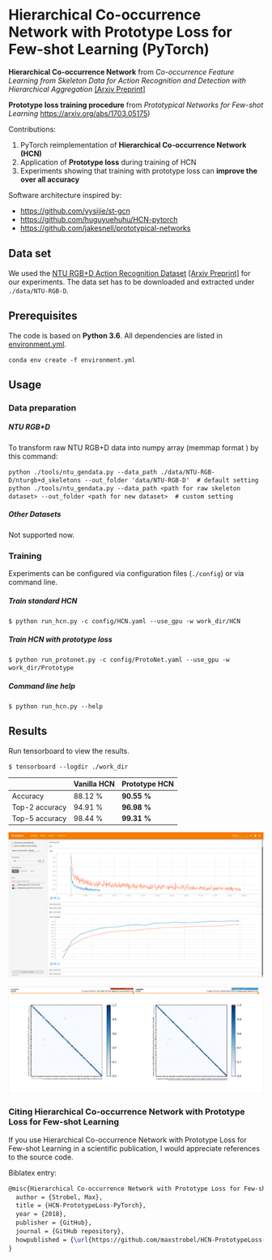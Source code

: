 # Hierarchical Co-occurrence Network with Prototype Loss for Few-shot Learning (PyTorch)

**Hierarchical Co-occurrence Network** from *Co-occurrence Feature Learning from Skeleton Data for Action Recognition and Detection with Hierarchical Aggregation*
[[Arxiv Preprint]](https://arxiv.org/abs/1804.06055)

**Prototype loss training procedure** from *Prototypical Networks for Few-shot Learning* https://arxiv.org/abs/1703.05175)

Contributions:
1) PyTorch reimplementation of **Hierarchical Co-occurrence Network (HCN)** 
2) Application of **Prototype loss** during training of HCN
3) Experiments showing that training with prototype loss can **improve the over all accuracy**


Software architecture inspired by:
   *  https://github.com/yysijie/st-gcn
   *  https://github.com/huguyuehuhu/HCN-pytorch
   *  https://github.com/jakesnell/prototypical-networks

## Data set
We used the [NTU RGB+D Action Recognition Dataset](http://rose1.ntu.edu.sg/datasets/actionrecognition.asp) [[Arxiv Preprint]](https://arxiv.org/abs/1604.02808) for our experiments.
The data set has to be downloaded and extracted under ```./data/NTU-RGB-D```.

## Prerequisites

The code is based on **Python 3.6**. All dependencies are listed in  [environment.yml](./environment.yml).
```commandline
conda env create -f environment.yml
```

## Usage
### Data preparation
##### NTU RGB+D
To transform raw NTU RGB+D data into numpy array (memmap format ) by this command:
```commandline
python ./tools/ntu_gendata.py --data_path ./data/NTU-RGB-D/nturgb+d_skeletons --out_folder 'data/NTU-RGB-D'  # default setting
python ./tools/ntu_gendata.py --data_path <path for raw skeleton dataset> --out_folder <path for new dataset>  # custom setting
```
##### Other Datasets
Not supported now.

### Training
Experiments can be configured via configuration files (```./config```) or via command line.

##### Train standard HCN
```commandline
$ python run_hcn.py -c config/HCN.yaml --use_gpu -w work_dir/HCN
```

##### Train HCN with prototype loss
```commandline
$ python run_protonet.py -c config/ProtoNet.yaml --use_gpu -w work_dir/Prototype
```

##### Command line help
```commandline
$ python run_hcn.py --help
```


## Results
 Run tensorboard to view the results.
 ```commandline
 $ tensorboard --logdir ./work_dir
 ```
|                | Vanilla HCN | Prototype HCN |
| -------------- |  ---------- | ------------- |
| Accuracy       | 88.12 %     | **90.55 %**   |
| Top-2 accuracy | 94.91 %     | **96.98 %**   |
| Top-5 accuracy | 98.44 %     | **99.31 %**   |

 
![Screenshot TensorBoard][tensorboard]

![Confusion matrixes - Vanilla HCN vs Prototype HCN][confusion_matrixes]
 
### Citing Hierarchical Co-occurrence Network with Prototype Loss for Few-shot Learning
If you use Hierarchical Co-occurrence Network with Prototype Loss for Few-shot Learning in a scientific publication, I would appreciate references to the source code.

Biblatex entry:

```latex
@misc{Hierarchical Co-occurrence Network with Prototype Loss for Few-shot Learning,
  author = {Strobel, Max},
  title = {HCN-PrototypeLoss-PyTorch},
  year = {2018},
  publisher = {GitHub},
  journal = {GitHub repository},
  howpublished = {\url{https://github.com/maxstrobel/HCN-PrototypeLoss-PyTorch}}
}
```


[tensorboard]: img/tensorboard.png
[confusion_matrixes]: img/confusion_matrixes.png

